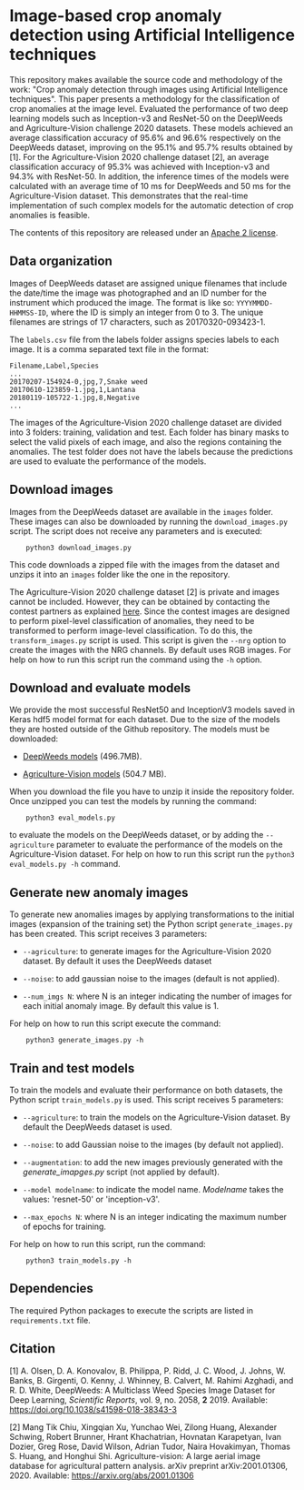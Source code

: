 # Image-based crop anomaly detection using Artificial Intelligence techniques

This repository makes available the source code and methodology of the work: "Crop anomaly detection through images using Artificial Intelligence techniques". This paper presents a methodology for the classification of crop anomalies at the image level. Evaluated the performance of two deep learning models such as Inception-v3 and ResNet-50 on the DeepWeeds and Agriculture-Vision challenge 2020 datasets. These models achieved an average classification accuracy of 95.6% and 96.6% respectively on the DeepWeeds dataset, improving on the 95.1% and 95.7% results obtained by [1]. For the Agriculture-Vision 2020 challenge dataset [2], an average classification accuracy of 95.3% was achieved with Inception-v3 and 94.3% with ResNet-50. In addition, the inference times of the models were calculated with an average time of 10 ms for DeepWeeds and 50 ms for the Agriculture-Vision dataset. This demonstrates that the real-time implementation of such complex models for the automatic detection of crop anomalies is feasible.

The contents of this repository are released under an [Apache 2 license](https://github.com/josemenber/image-based-crop-anomaly-detection/blob/master/LICENSE).

## Data organization

Images of DeepWeeds dataset are assigned unique filenames that include the date/time the image was photographed and an ID number for the instrument which produced the image. The format is like so: `YYYYMMDD-HHMMSS-ID`, where the ID is simply an integer from 0 to 3. The unique filenames are strings of 17 characters, such as 20170320-093423-1.

The `labels.csv` file from the labels folder assigns species labels to each image. It is a comma separated text file in the format:

```
Filename,Label,Species
...
20170207-154924-0,jpg,7,Snake weed
20170610-123859-1.jpg,1,Lantana
20180119-105722-1.jpg,8,Negative
...
```

The images of the Agriculture-Vision 2020 challenge dataset are divided into 3 folders: training, validation and test. Each folder has binary masks to select the valid pixels of each image, and also the regions containing the anomalies. The test folder does not have the labels because the predictions are used to evaluate the performance of the models.

## Download images

Images from the DeepWeeds dataset are available in the `images` folder. These images can also be downloaded by running the `download_images.py` script. The script does not receive any parameters and is executed:

```
    python3 download_images.py
```

This code downloads a zipped file with the images from the dataset and unzips it into an `images` folder like the one in the repository.

The Agriculture-Vision 2020 challenge dataset [2] is private and images cannot be included. However, they can be obtained by contacting the contest partners as explained [here](https://www.agriculture-vision.com/agriculture-vision-2020/dataset). Since the contest images are designed to perform pixel-level classification of anomalies, they need to be transformed to perform image-level classification. To do this, the `transform_images.py` script is used. This script is given the `--nrg` option to create the images with the NRG channels. By default uses RGB images. For help on how to run this script run the command using the `-h` option.

## Download and evaluate models

We provide the most successful ResNet50 and InceptionV3 models saved in Keras hdf5 model format for each dataset. Due to the size of the models they are hosted outside of the Github repository. The models must be downloaded:

* [DeepWeeds models](https://drive.google.com/file/d/1tGmL8fX2pdlkjepKWdfw_I1pFpRXnd2S/view?usp=sharing) (496.7MB).

* [Agriculture-Vision models](https://drive.google.com/file/d/1SIasRRfTW9E10Z0jUbyx1ygNv14xpnaj/view?usp=sharing) (504.7 MB). 

When you download the file you have to unzip it inside the repository folder. Once unzipped you can test the models by running the command:

```
    python3 eval_models.py
```

to evaluate the models on the DeepWeeds dataset, or by adding the `--agriculture` parameter to evaluate the performance of the models on the Agriculture-Vision dataset. For help on how to run this script run the `python3 eval_models.py -h` command.


## Generate new anomaly images

To generate new anomalies images by applying transformations to the initial images (expansion of the training set) the Python script `generate_images.py` has been created. This script receives 3 parameters:

* `--agriculture`: to generate images for the Agriculture-Vision 2020 dataset. By default it uses the DeepWeeds dataset

* `--noise`: to add gaussian noise to the images (default is not applied).
    
* `--num_imgs N`: where N is an integer indicating the number of images for each initial anomaly image. By default this value is 1.


For help on how to run this script execute the command:

```
    python3 generate_images.py -h
```

## Train and test models

To train the models and evaluate their performance on both datasets, the Python script `train_models.py` is used. This script receives 5 parameters:

* `--agriculture`: to train the models on the Agriculture-Vision dataset. By default the DeepWeeds dataset is used.

* `--noise`: to add Gaussian noise to the images (by default not applied).

* `--augmentation`: to add the new images previously generated with the *generate_imapges.py* script (not applied by default).

* `--model modelname`: to indicate the model name. *Modelname* takes the values: 'resnet-50' or 'inception-v3'.
    
* `--max_epochs N`: where N is an integer indicating the maximum number of epochs for training.

For help on how to run this script, run the command:

```
    python3 train_models.py -h
```


## Dependencies

The required Python packages to execute the scripts are listed in `requirements.txt` file.

## Citation

[1] A. Olsen, D. A. Konovalov, B. Philippa, P. Ridd, J. C. Wood, J. Johns, W. Banks, B. Girgenti, O. Kenny, J. Whinney, B. Calvert, M. Rahimi Azghadi, and R. D. White, DeepWeeds: A Multiclass Weed Species Image Dataset for Deep Learning, *Scientific Reports*, vol. 9, no. 2058, **2** 2019. Available: https://doi.org/10.1038/s41598-018-38343-3

[2] Mang Tik Chiu, Xingqian Xu, Yunchao Wei, Zilong Huang, Alexander Schwing, Robert Brunner, Hrant Khachatrian, Hovnatan Karapetyan, Ivan Dozier, Greg Rose, David Wilson, Adrian Tudor, Naira Hovakimyan, Thomas S. Huang, and Honghui Shi. Agriculture-vision: A large aerial image database for agricultural pattern analysis. arXiv preprint arXiv:2001.01306, 2020. Available: https://arxiv.org/abs/2001.01306
